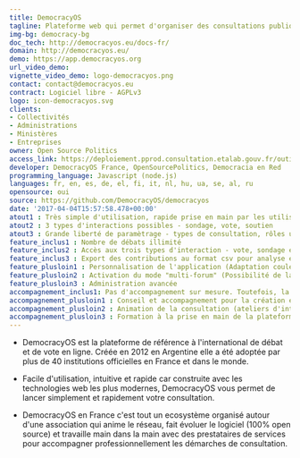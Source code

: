 ```yaml
---
title: DemocracyOS
tagline: Plateforme web qui permet d'organiser des consultations publiques et de prendre des décisions de manière transparente et collective.
img-bg: democracy-bg
doc_tech: http://democracyos.eu/docs-fr/
domain: http://democracyos.eu/
demo: https://app.democracyos.org
url_video_demo: 
vignette_video_demo: logo-democracyos.png
contact: contact@democracyos.eu
contract: Logiciel libre - AGPLv3
logo: icon-democracyos.svg
clients:
- Collectivités
- Administrations
- Ministères
- Entreprises
owner: Open Source Politics
access_link: https://deploiement.pprod.consultation.etalab.gouv.fr/outils/democracyos
developer: DemocracyOS France, OpenSourcePolitics, Democracia en Red
programming_language: Javascript (node.js)
languages: fr, en, es, de, el, fi, it, nl, hu, ua, se, al, ru
opensource: oui
source: https://github.com/DemocracyOS/democracyos
date: '2017-04-04T15:57:58.478+00:00'
atout1 : Très simple d'utilisation, rapide prise en main par les utilisateurs et les administrateurs 
atout2 : 3 types d'interactions possibles - sondage, vote, soutien
atout3 : Grande liberté de paramètrage - types de consultation, rôles utilisateurs etc. 
feature_inclus1 : Nombre de débats illimité
feature_inclus2 : Accès aux trois types d'interaction - vote, sondage et soutien
feature_inclus3 : Export des contributions au format csv pour analyse et open data
feature_plusloin1 : Personnalisation de l'application (Adaptation couleur, logo et polices, authentification via les réseaux sociaux et partage sociaux personnalisé, page de mentions légales et FAQ personnalisées etc.)
feature_plusloin2 : Activation du mode "multi-forum" (Possibilité de lancer plusieurs espaces consultations en parallèle ou successivement)
feature_plusloin3 : Administration avancée
accompagnement_inclus1: Pas d'accompagnement sur mesure. Toutefois, la communauté qui porte le projet DemocracyOS est disponible pour échanger, répondre à vos questions, vous donner des conseils ou encore relayer la consultation, dans la mesure du possible.
accompagnement_plusloin1 : Conseil et accompagnement pour la création et la saisie des contenus sur la plateforme
accompagnement_plusloin2 : Animation de la consultation (ateliers d'intelligence collective, campagne de mobilisation numérique (Facebook ads, newsletters)
accompagnement_plusloin3 : Formation à la prise en main de la plateforme et production des synthèses complètes des contributions
---
```

* DemocracyOS est la plateforme de référence à l'international de débat et de vote en ligne. Créée en 2012 en Argentine elle a été adoptée par plus de 40 institutions officielles en France et dans le monde.

* Facile d'utilisation, intuitive et rapide car construite avec les technologies web les plus modernes, DemocracyOS vous permet de lancer simplement et rapidement votre consultation.

* DemocracyOS en France c'est tout un ecosystème organisé autour d'une association qui anime le réseau, fait évoluer le logiciel (100% open source) et travaille main dans la main avec des prestataires de services pour accompagner professionnellement les démarches de consultation. 